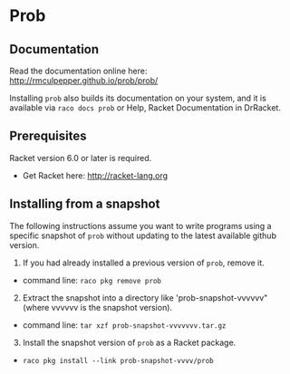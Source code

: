 # Prob


## Documentation

Read the documentation online here: http://rmculpepper.github.io/prob/prob/

Installing `prob` also builds its documentation on your system, and it is available via `raco docs prob` or Help, Racket Documentation in DrRacket.

## Prerequisites

Racket version 6.0 or later is required.

  * Get Racket here: http://racket-lang.org


## Installing from a snapshot

The following instructions assume you want to write programs using a specific snapshot of `prob` without updating to the latest available github version.

1. If you had already installed a previous version of `prob`, remove it.
  * command line: `raco pkg remove prob`
2. Extract the snapshot into a directory like 'prob-snapshot-vvvvvv" (where vvvvvv is the snapshot version).
  * command line: `tar xzf prob-snapshot-vvvvvvv.tar.gz`
3. Install the snapshot version of `prob` as a Racket package.
  * `raco pkg install --link prob-snapshot-vvvv/prob`
